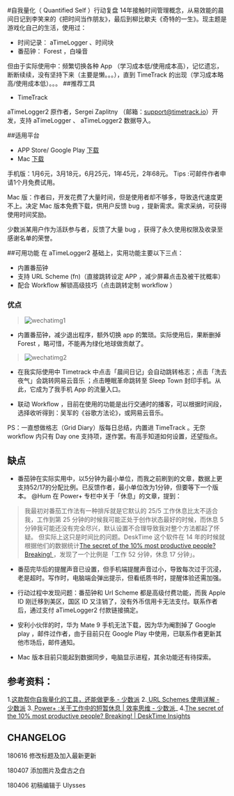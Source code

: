 #自我量化（ Quantified Self ）行动复盘
14年接触时间管理概念，从易效能的晨间日记到李笑来的《把时间当作朋友》，最后到柳比歇夫《奇特的一生》。现主题是游戏化自己的生活，使用过：
- 时间记录： aTimeLogger 、时间块
- 番茄钟： Forest ，白噪音

但由于实际使用中：频繁切换各种 App （学习成本低/使用成本高），记忆遗忘，断断续续，没有坚持下来（主要是懒。。。），直到 TimeTrack 的出现（学习成本略高/使用成本低）。。。
##推荐工具

-  TimeTrack 

 aTimeLogger2 原作者，Sergei Zaplitny （邮箱：support@timetrack.io）开发，支持 aTimeLogger 、 aTimeLogger2 数据导入。

##适用平台
- APP Store/ Google Play [下载](http://timetrack.io/)
- Mac [下载](http://discuss.timetrack.io/t/mac-app-public-alpha/107)


手机版：1月6元，3月18元，6月25元，1年45元，2年68元。 Tips :可邮件作者申请1个月免费试用。

Mac 版：作者曰，开发花费了大量时间，但是使用者却不够多，导致迭代速度更不上。决定 Mac 版本免费下载，供用户反馈 bug ，提新需求。需求采纳，可获得使用时间奖励。

少数派某用户作为活跃参与者，反馈了大量 bug ，获得了永久使用权限及收录至感谢名单的荣誉。

##可用功能
在 aTimeLogger2 基础上，实用功能主要以下三点：
- 内置番茄钟
- 支持 URL Scheme (fn)（直接跳转设定 APP ，减少屏幕点击及被干扰概率）
-  配合 Workflow 解锁高级技巧（点击跳转定制 workflow ）
### 优点
> ![wechatimg1](https://user-images.githubusercontent.com/26353978/38449275-33980f58-3a3f-11e8-9529-72866d74415d.jpeg)
 - 内置番茄钟，减少退出程序，额外切换 app 的繁琐。实际使用后，果断删掉Forest ，略可惜，不能再为绿化地球做贡献了。
>![wechatimg2](https://user-images.githubusercontent.com/26353978/38449298-84546f5e-3a3f-11e8-8311-da86c7d406eb.jpeg)
- 在我实际使用中  Timetrack  中点击「晨间日记」会自动跳转格志；点击「洗去夜气」会跳转网易云音乐 ；点击睡眠革命跳转至 Sleep Town 封印手机。从此，它成为了我手机 App 的流量入口。

-  联动 Workflow ，目前在使用的功能是出行交通时的播客，可以根据时间段，选择收听得到：吴军的《谷歌方法论》，或网易云音乐。

PS：一直想做格志（Grid Diary）版每日总结，内置进 TimeTrack 。无奈 workflow 内只有 Day one 支持项，遂作罢。有高手知道如何设置，还望指点。

##  缺点
- 番茄钟在实际实用中，以5分钟为最小单位，而我之前刷到的文章，数据上更支持52/17的分配比例。已反馈作者，最小单位改为1分钟，但要等下一个版本。
 @Hum 在 Power+ 专栏中关于「休息」的文章，提到：
> 我最初对番茄工作法有一种排斥就是它默认的 25/5 工作休息比太不适合我，工作到第 25 分钟的时候我可能正处于创作状态最好的时候，而休息 5 分钟我可能还没有完全尽兴，默认设置不合理导致我对整个方法都起了怀疑。
> 但实际上这只是时间比的问题。DeskTime 这个软件在 14 年的时候就根据他们的数据统计[The secret of the 10% most productive people? Breaking! ](https://desktime.com/blog/17-52-ratio-most-productive-people/)，发现了一个比例是「工作 52 分钟，休息 17 分钟」。
- 番茄完毕后的提醒声音已设置，但手机端提醒声音过小，导致每次过于沉浸，老是超时。写作时，电脑端会弹出提示，但看纸质书时，提醒体验还需加强。

- 行动过程中发现问题：番茄钟和 Url Scheme 都是高级付费功能，而我 Apple ID 刚迁移到美区，国区 ID 又注销了，没有外币信用卡无法支付。联系作者后，通过支付 aTimeLogger2 付款链接搞定。

- 安利小伙伴的时，华为 Mate 9 手机无法下载，因为华为阉割掉了 Google play ，邮件过作者，由于目前只在 Google Play 中使用，已联系作者更新其他市场后，邮件通知。

- Mac 版本目前只能起到数据同步，电脑显示进程，其余功能还有待探索。

## 参考资料：

1.[这款帮你自我量化的工具，还能做更多 - 少数派](https://sspai.com/post/43481)
2.[ URL Schemes  使用详解 - 少数派](https://sspai.com/post/31500)
3.[ Power+ :关于工作中的短暂休息 | 效率思维 - 少数派](https://sspai.com/article/41548?series_id=9)_
 4.[The secret of the 10% most productive people? Breaking! | DeskTime Insights](https://desktime.com/blog/17-52-ratio-most-productive-people/)
## CHANGELOG

180616 修改标题及加入最新更新

180407 添加图片及盘古之白

180406 初稿编辑于 Ulysses
